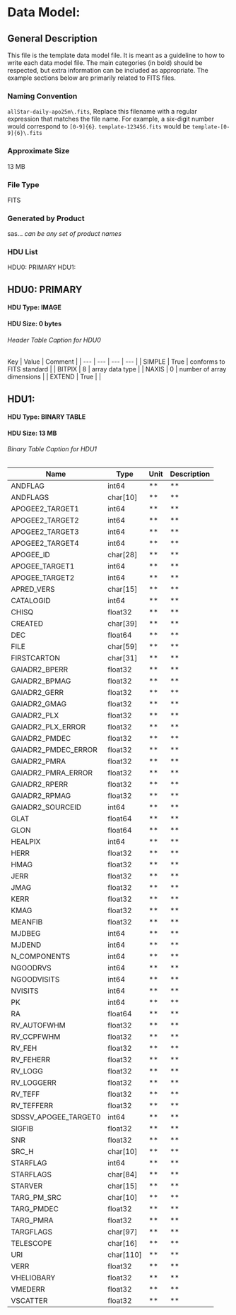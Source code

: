 # Data Model: 

## General Description
This file is the template data model file. It is meant as a guideline to how to write each data model file.  The main categories (in bold) should be respected, but extra information can be included as appropriate.  The example sections below are primarily related to FITS files.


### Naming Convention
`allStar-daily-apo25m\.fits`, Replace this filename with a regular expression that matches the file name.  For example, a six-digit number would correspond to `[0-9]{6}`.  `template-123456.fits` would be `template-[0-9]{6}\.fits`


### Approximate Size
13 MB

### File Type
FITS

### Generated by Product
sas... *can be any set of product names*

### HDU List
HDU0: PRIMARY
HDU1: 


## HDU0: PRIMARY


#### HDU Type: IMAGE
#### HDU Size:  0 bytes

###### Header Table Caption for HDU0
Key | Value | Comment | 
| --- | --- | --- | --- |
| SIMPLE | True | conforms to FITS standard |
| BITPIX | 8 | array data type |
| NAXIS | 0 | number of array dimensions |
| EXTEND | True |  |

## HDU1: 


#### HDU Type: BINARY TABLE
#### HDU Size:  13 MB

###### Binary Table Caption for HDU1
Name | Type | Unit | Description | 
| --- | --- | --- | --- | 
 | ANDFLAG | int64 | ** | ** | 
 | ANDFLAGS | char[10] | ** | ** | 
 | APOGEE2_TARGET1 | int64 | ** | ** | 
 | APOGEE2_TARGET2 | int64 | ** | ** | 
 | APOGEE2_TARGET3 | int64 | ** | ** | 
 | APOGEE2_TARGET4 | int64 | ** | ** | 
 | APOGEE_ID | char[28] | ** | ** | 
 | APOGEE_TARGET1 | int64 | ** | ** | 
 | APOGEE_TARGET2 | int64 | ** | ** | 
 | APRED_VERS | char[15] | ** | ** | 
 | CATALOGID | int64 | ** | ** | 
 | CHISQ | float32 | ** | ** | 
 | CREATED | char[39] | ** | ** | 
 | DEC | float64 | ** | ** | 
 | FILE | char[59] | ** | ** | 
 | FIRSTCARTON | char[31] | ** | ** | 
 | GAIADR2_BPERR | float32 | ** | ** | 
 | GAIADR2_BPMAG | float32 | ** | ** | 
 | GAIADR2_GERR | float32 | ** | ** | 
 | GAIADR2_GMAG | float32 | ** | ** | 
 | GAIADR2_PLX | float32 | ** | ** | 
 | GAIADR2_PLX_ERROR | float32 | ** | ** | 
 | GAIADR2_PMDEC | float32 | ** | ** | 
 | GAIADR2_PMDEC_ERROR | float32 | ** | ** | 
 | GAIADR2_PMRA | float32 | ** | ** | 
 | GAIADR2_PMRA_ERROR | float32 | ** | ** | 
 | GAIADR2_RPERR | float32 | ** | ** | 
 | GAIADR2_RPMAG | float32 | ** | ** | 
 | GAIADR2_SOURCEID | int64 | ** | ** | 
 | GLAT | float64 | ** | ** | 
 | GLON | float64 | ** | ** | 
 | HEALPIX | int64 | ** | ** | 
 | HERR | float32 | ** | ** | 
 | HMAG | float32 | ** | ** | 
 | JERR | float32 | ** | ** | 
 | JMAG | float32 | ** | ** | 
 | KERR | float32 | ** | ** | 
 | KMAG | float32 | ** | ** | 
 | MEANFIB | float32 | ** | ** | 
 | MJDBEG | int64 | ** | ** | 
 | MJDEND | int64 | ** | ** | 
 | N_COMPONENTS | int64 | ** | ** | 
 | NGOODRVS | int64 | ** | ** | 
 | NGOODVISITS | int64 | ** | ** | 
 | NVISITS | int64 | ** | ** | 
 | PK | int64 | ** | ** | 
 | RA | float64 | ** | ** | 
 | RV_AUTOFWHM | float32 | ** | ** | 
 | RV_CCPFWHM | float32 | ** | ** | 
 | RV_FEH | float32 | ** | ** | 
 | RV_FEHERR | float32 | ** | ** | 
 | RV_LOGG | float32 | ** | ** | 
 | RV_LOGGERR | float32 | ** | ** | 
 | RV_TEFF | float32 | ** | ** | 
 | RV_TEFFERR | float32 | ** | ** | 
 | SDSSV_APOGEE_TARGET0 | int64 | ** | ** | 
 | SIGFIB | float32 | ** | ** | 
 | SNR | float32 | ** | ** | 
 | SRC_H | char[10] | ** | ** | 
 | STARFLAG | int64 | ** | ** | 
 | STARFLAGS | char[84] | ** | ** | 
 | STARVER | char[15] | ** | ** | 
 | TARG_PM_SRC | char[10] | ** | ** | 
 | TARG_PMDEC | float32 | ** | ** | 
 | TARG_PMRA | float32 | ** | ** | 
 | TARGFLAGS | char[97] | ** | ** | 
 | TELESCOPE | char[16] | ** | ** | 
 | URI | char[110] | ** | ** | 
 | VERR | float32 | ** | ** | 
 | VHELIOBARY | float32 | ** | ** | 
 | VMEDERR | float32 | ** | ** | 
 | VSCATTER | float32 | ** | ** | 
